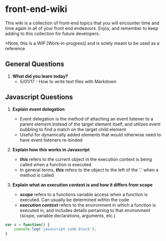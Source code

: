 # front-end-wiki

This wiki is a collection of front-end topics that you will encounter time and time again in all of your front end endeavors. Enjoy, and remember to keep adding to this collection for future developers.

*Note, this is a WIP [Work-in-progress] and is solely meant to be used as a reference

## General Questions

1. **What did you learn today?**
    * 5/01/17 - How to write text files with Markdown


## Javascript Questions

1. **Explain event delegation**
    * Event delegation is the method of attaching an event listener to a parent element instead of the target element itself, and utilizes event bubbling to find a match on the target child element
    * Useful for dynamically added elements that would otherwise need to have event listeners re-binded
    
2. **Explain how *this* works in Javascript**
    * ***this*** refers to the current object in the execution context is being called when a function is executed
    * In general terms, ***this*** refers to the object to the left of the '.' when a method is called

3. **Explain what an execution context is and how it differs from scope**
    * ***scope*** refers to a functions variable access when a function is executed. Can usually be determined within the code
    * ***execution context*** refers to the environment in which a function is executed in, and includes details pertaining to that environment (scope, variable declarations, arguments, etc.)

```javascript
var s = function() {
	console.log('javascript code block');
}
```
